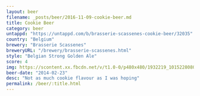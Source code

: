 ```yaml
---
layout: beer
filename: _posts/beer/2016-11-09-cookie-beer.md
title: Cookie Beer
category: beer
untappd: "https://untappd.com/b/brasserie-scassenes-cookie-beer/32035"
country: "Belgium"
brewery: "Brasserie Scassenes"
breweryURL: "/brewery/brasserie-scassenes.html"
style: "Belgian Strong Golden Ale"
score: 4
img: https://scontent.xx.fbcdn.net/v/t1.0-0/p480x480/1932219_10152280800273745_138064221_n.jpg?oh=45f19f6d414389dbf7bc1983c13520a8&oe=5AF00FA5
beer-date: "2014-02-23"
desc: "Not as much cookie flavour as I was hoping"
permalink: /beer/:title.html
---
```

